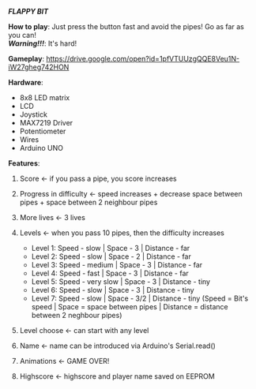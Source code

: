 ***FLAPPY BIT***

**How to play**: Just press the button fast and avoid the pipes! Go as far as you can!  
***Warning!!!***: It's hard!

**Gameplay**: https://drive.google.com/open?id=1pfVTUUzgQQE8Veu1N-iW27gheg742HON

**Hardware**: 
- 8x8 LED matrix
- LCD
- Joystick
- MAX7219 Driver
- Potentiometer
- Wires
- Arduino UNO

**Features**:

1) Score <- if you pass a pipe, you score increases
2) Progress in difficulty <- speed increases + decrease space between pipes + space between 2 neighbour pipes
3) More lives <- 3 lives
4) Levels <- when you pass 10 pipes, then the difficulty increases
    - Level 1: Speed - slow  |  Space - 3  |  Distance - far 
    - Level 2: Speed - slow  |  Space - 2  |  Distance - far
    - Level 3: Speed - medium  |  Space - 3  |  Distance - far
    - Level 4: Speed - fast  |  Space - 3  |  Distance - far
    - Level 5: Speed - very slow  |  Space - 3  |  Distance - tiny
    - Level 6: Speed - slow  |  Space - 3  |  Distance - tiny
    - Level 7: Speed - slow  |  Space - 3/2  |  Distance - tiny
    (Speed = Bit's speed | Space = space between pipes | Distance = distance between 2 neghbour pipes)
    
5) Level choose <- can start with any level
6) Name <- name can be introduced via Arduino's Serial.read()
7) Animations <- GAME OVER!
8) Highscore <- highscore and player name saved on EEPROM

